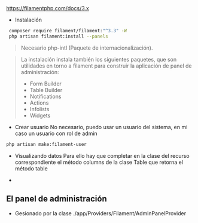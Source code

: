## 
https://filamentphp.com/docs/3.x

* Instalación
```bash
 composer require filament/filament:"^3.3" -W
 php artisan filament:install --panels
```
> Necesario php-intl (Paquete de internacionalización). 
 
> La instalación instala también los siguientes paquetes, que son utilidades en torno a filament para construir la aplicación de panel de administración:
> * Form Builder
> * Table Builder
> * Notifications
> * Actions
> * Infolists
> * Widgets

* Crear usuario
 No necesario, puedo usar un usuario del sistema, en mi caso un usuario con rol de admin
 
```bash
php artisan make:filament-user
```

* Visualizando datos
Para ello hay que completar en la clase del recurso correspondiente el método columns de la clase Table que retorna el método table
 
* 
## El panel de administración

* Gesionado por la clase ./app/Providers/Filament/AdminPanelProvider
